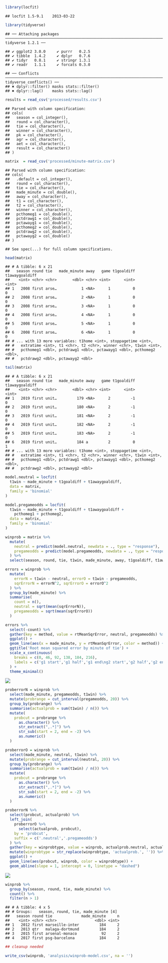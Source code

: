 ``` r
library(locfit)
```

    ## locfit 1.5-9.1    2013-03-22

``` r
library(tidyverse)
```

    ## ── Attaching packages ───────────────────────────────────────────────────────────────────────────────── tidyverse 1.2.1 ──

    ## ✔ ggplot2 3.0.0     ✔ purrr   0.2.5
    ## ✔ tibble  1.4.2     ✔ dplyr   0.7.6
    ## ✔ tidyr   0.8.1     ✔ stringr 1.3.1
    ## ✔ readr   1.1.1     ✔ forcats 0.3.0

    ## ── Conflicts ──────────────────────────────────────────────────────────────────────────────────── tidyverse_conflicts() ──
    ## ✖ dplyr::filter() masks stats::filter()
    ## ✖ dplyr::lag()    masks stats::lag()

``` r
results = read_csv('processed/results.csv')
```

    ## Parsed with column specification:
    ## cols(
    ##   season = col_integer(),
    ##   round = col_character(),
    ##   tie = col_character(),
    ##   winner = col_character(),
    ##   pk = col_character(),
    ##   agr = col_character(),
    ##   aet = col_character(),
    ##   result = col_character()
    ## )

``` r
matrix  = read_csv('processed/minute-matrix.csv')
```

    ## Parsed with column specification:
    ## cols(
    ##   .default = col_integer(),
    ##   round = col_character(),
    ##   tie = col_character(),
    ##   made_minute = col_double(),
    ##   away = col_character(),
    ##   t1 = col_character(),
    ##   t2 = col_character(),
    ##   winner = col_character(),
    ##   pcthomeg1 = col_double(),
    ##   pctdrawg1 = col_double(),
    ##   pctawayg1 = col_double(),
    ##   pcthomeg2 = col_double(),
    ##   pctdrawg2 = col_double(),
    ##   pctawayg2 = col_double()
    ## )

    ## See spec(...) for full column specifications.

``` r
head(matrix)
```

    ## # A tibble: 6 x 21
    ##   season round tie   made_minute away   game t1goaldiff t1awaygoaldiff
    ##    <int> <chr> <chr>       <dbl> <chr> <int>      <int>          <int>
    ## 1   2008 first arse…           1 <NA>      1          0              0
    ## 2   2008 first arse…           2 <NA>      1          0              0
    ## 3   2008 first arse…           3 <NA>      1          0              0
    ## 4   2008 first arse…           4 <NA>      1          0              0
    ## 5   2008 first arse…           5 <NA>      1          0              0
    ## 6   2008 first arse…           6 <NA>      1          0              0
    ## # ... with 13 more variables: t1home <int>, stoppagetime <int>,
    ## #   extratime <int>, t1 <chr>, t2 <chr>, winner <chr>, t1win <int>,
    ## #   pcthomeg1 <dbl>, pctdrawg1 <dbl>, pctawayg1 <dbl>, pcthomeg2 <dbl>,
    ## #   pctdrawg2 <dbl>, pctawayg2 <dbl>

``` r
tail(matrix)
```

    ## # A tibble: 6 x 21
    ##   season round tie   made_minute away   game t1goaldiff t1awaygoaldiff
    ##    <int> <chr> <chr>       <dbl> <chr> <int>      <int>          <int>
    ## 1   2019 first unit…         179 <NA>      2         -1              0
    ## 2   2019 first unit…         180 <NA>      2         -1              0
    ## 3   2019 first unit…         181 <NA>      2         -1              0
    ## 4   2019 first unit…         182 <NA>      2         -1              0
    ## 5   2019 first unit…         183 <NA>      2         -1              0
    ## 6   2019 first unit…         184 a         2          0              1
    ## # ... with 13 more variables: t1home <int>, stoppagetime <int>,
    ## #   extratime <int>, t1 <chr>, t2 <chr>, winner <chr>, t1win <int>,
    ## #   pcthomeg1 <dbl>, pctdrawg1 <dbl>, pctawayg1 <dbl>, pcthomeg2 <dbl>,
    ## #   pctdrawg2 <dbl>, pctawayg2 <dbl>

``` r
model.neutral = locfit(
  t1win ~ made_minute + t1goaldiff + t1awaygoaldiff,
  data = matrix,
  family = 'binomial'
)
```

``` r
model.pregameodds = locfit(
  t1win ~ made_minute + t1goaldiff + t1awaygoaldiff + 
    pcthomeg1 + pcthomeg2,
  data = matrix,
  family = 'binomial'
)
```

``` r
winprob = matrix %>% 
  mutate(
    neutral = predict(model.neutral, newdata = ., type = "response"),
    pregameodds = predict(model.pregameodds, newdata = ., type = "response")
  ) %>% 
  select(season, round, tie, t1win, made_minute, away, t1goaldiff, t1awaygoaldiff, neutral, pregameodds)
```

``` r
errors = winprob %>% 
  mutate(
    errorN = t1win - neutral, errorO = t1win - pregameodds,
    sqrErrorN = errorN^2, sqrErrorO = errorO^2
  ) %>% 
  group_by(made_minute) %>% 
  summarise(
    count = n(),
    neutral = sqrt(mean(sqrErrorN)),
    pregameodds = sqrt(mean(sqrErrorO))
  )

errors %>% 
  select(-count) %>% 
  gather(key = method, value = rtMeanSqrError, neutral, pregameodds) %>% 
  ggplot() +
  geom_line(aes(x = made_minute, y = rtMeanSqrError, color = method)) +
  ggtitle('Root mean squared error by minute of tie') +
  scale_x_continuous(
    breaks = c(0, 46, 92, 138, 184, 216),
    labels = c('g1 start','g1 half','g1 end\ng2 start','g2 half','g2 end\net start','et end')
  ) +
  theme_minimal()
```

![](04-model_files/figure-markdown_github/unnamed-chunk-9-1.png)

``` r
proberrorN = winprob %>% 
  select(made_minute, pregameodds, t1win) %>% 
  mutate(probrange = cut_interval(pregameodds, 20)) %>% 
  group_by(probrange) %>% 
  summarise(actualprob = sum(t1win) / n()) %>% 
  mutate(
    probcut = probrange %>% 
      as.character() %>% 
      str_extract(",.*]") %>% 
      str_sub(start = 2, end = -2) %>% 
      as.numeric()
  )

proberrorO = winprob %>% 
  select(made_minute, neutral, t1win) %>% 
  mutate(probrange = cut_interval(neutral, 20)) %>% 
  group_by(probrange) %>% 
  summarise(actualprob = sum(t1win) / n()) %>% 
  mutate(
    probcut = probrange %>% 
      as.character() %>% 
      str_extract(",.*]") %>% 
      str_sub(start = 2, end = -2) %>% 
      as.numeric()
  )

proberrorN %>% 
  select(probcut, actualprob) %>% 
  left_join(
    proberrorO %>% 
      select(actualprob, probcut),
    by = 'probcut',
    suffix = c('.neutral','.pregameodds')
  ) %>% 
  gather(key = winprobtype, value = winprob, actualprob.neutral, actualprob.pregameodds) %>% 
  mutate(winprobtype = str_replace(winprobtype, 'actualprob.', '')) %>% 
  ggplot() +
  geom_line(aes(probcut, winprob, color = winprobtype)) +
  geom_abline(slope = 1, intercept = 0, linetype = "dashed")
```

![](04-model_files/figure-markdown_github/unnamed-chunk-10-1.png)

``` r
winprob %>% 
  group_by(season, round, tie, made_minute) %>%
  count() %>%
  filter(n > 1)
```

    ## # A tibble: 4 x 5
    ## # Groups:   season, round, tie, made_minute [4]
    ##   season round tie             made_minute     n
    ##    <int> <chr> <chr>                 <dbl> <int>
    ## 1   2012 first marseille-inter         184     2
    ## 2   2013 qtr   malaga-dortmund         184     2
    ## 3   2015 first arsenal-monaco           92     2
    ## 4   2017 first psg-barcelona           184     2

``` r
## cleanup needed
```

``` r
write_csv(winprob, 'analysis/winprob-model.csv', na = '')
```

